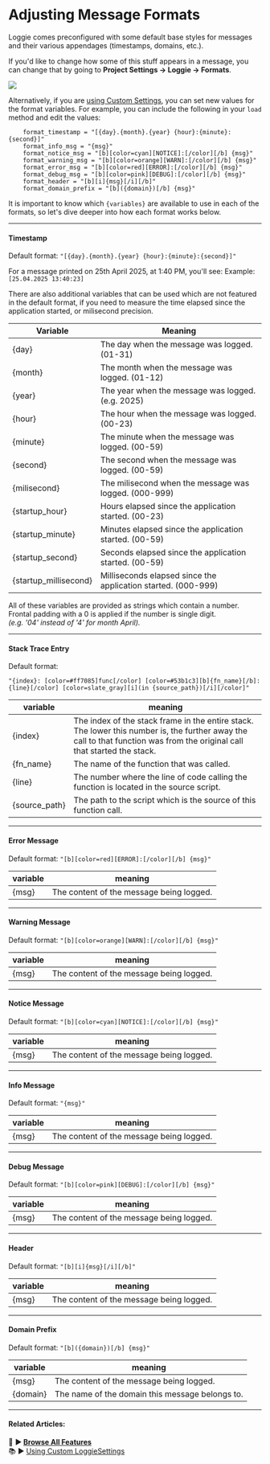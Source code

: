 # Adjusting Message Formats

Loggie comes preconfigured with some default base styles for messages and their various appendages (timestamps, domains, etc.).

If you'd like to change how some of this stuff appears in a message, you can change that by going to **Project Settings -> Loggie -> Formats**.

![](../../assets/screenshots/formats.png)

Alternatively, if you are [using Custom Settings](CUSTOM_SETTINGS.md), you can set new values for the format variables.
For example, you can include the following in your `load` method and edit the values:

```
	format_timestamp = "[{day}.{month}.{year} {hour}:{minute}:{second}]"
	format_info_msg = "{msg}"
	format_notice_msg = "[b][color=cyan][NOTICE]:[/color][/b] {msg}"
	format_warning_msg = "[b][color=orange][WARN]:[/color][/b] {msg}"
	format_error_msg = "[b][color=red][ERROR]:[/color][/b] {msg}"
	format_debug_msg = "[b][color=pink][DEBUG]:[/color][/b] {msg}"
	format_header = "[b][i]{msg}[/i][/b]"
	format_domain_prefix = "[b]({domain})[/b] {msg}"
```

It is important to know which `{variables}` are available to use in each of the formats, so let's dive deeper into how each format works below.

---
#### Timestamp

Default format: `"[{day}.{month}.{year} {hour}:{minute}:{second}]"`

For a message printed on 25th April 2025, at 1:40 PM, you'll see:
Example: `[25.04.2025 13:40:23]`

There are also additional variables that can be used which are not featured in the default format, if you need to measure the time elapsed since the application started, or milisecond precision.

| Variable | Meaning |
| -------- | ------- |
| {day} | The day when the message was logged. (01-31) |
| {month} | The month when the message was logged. (01-12) |
| {year} | The year when the message was logged. (e.g. 2025) |
| {hour} | The hour when the message was logged. (00-23) |
| {minute} | The minute when the message was logged. (00-59) |
| {second} | The second when the message was logged. (00-59) |
| {milisecond} | The milisecond when the message was logged. (000-999) |
| {startup_hour} | Hours elapsed since the application started. (00-23) |
| {startup_minute} | Minutes elapsed since the application started. (00-59) |
| {startup_second} | Seconds elapsed since the application started. (00-59) |
| {startup_millisecond} | Milliseconds elapsed since the application started. (000-999) |

All of these variables are provided as strings which contain a number.  
Frontal padding with a 0 is applied if the number is single digit.  
*(e.g. '04' instead of '4' for month April).*

---
#### Stack Trace Entry

Default format:
```gdscript
"{index}: [color=#ff7085]func[/color] [color=#53b1c3][b]{fn_name}[/b]:{line}[/color] [color=slate_gray][i](in {source_path})[/i][/color]"
```

| variable      | meaning                                                                                                                                                                       |
| ------------- | ----------------------------------------------------------------------------------------------------------------------------------------------------------------------------- |
| {index}       | The index of the stack frame in the entire stack. <br>The lower this number is, the further away the call to that function was from the original call that started the stack. |
| {fn_name}     | The name of the function that was called.                                                                                                                                     |
| {line}        | The number where the line of code calling the function is located in the source script.                                                                                       |
| {source_path} | The path to the script which is the source of this function call.                                                                                                             |

---

#### Error Message

Default format: `"[b][color=red][ERROR]:[/color][/b] {msg}"`

| variable | meaning                                  |
| -------- | ---------------------------------------- |
| {msg}    | The content of the message being logged. |

---
#### Warning Message

Default format: `"[b][color=orange][WARN]:[/color][/b] {msg}"`

| variable | meaning                                  |
| -------- | ---------------------------------------- |
| {msg}    | The content of the message being logged. |

---
#### Notice Message

Default format: `"[b][color=cyan][NOTICE]:[/color][/b] {msg}"`

| variable | meaning                                  |
| -------- | ---------------------------------------- |
| {msg}    | The content of the message being logged. |

---
#### Info Message

Default format: `"{msg}"`

| variable | meaning                                  |
| -------- | ---------------------------------------- |
| {msg}    | The content of the message being logged. |

---
#### Debug Message

Default format: `"[b][color=pink][DEBUG]:[/color][/b] {msg}"`

| variable | meaning                                  |
| -------- | ---------------------------------------- |
| {msg}    | The content of the message being logged. |

---
#### Header

Default format: `"[b][i]{msg}[/i][/b]"`

| variable | meaning                                  |
| -------- | ---------------------------------------- |
| {msg}    | The content of the message being logged. |

---
#### Domain Prefix

Default format: `"[b]({domain})[/b] {msg}"`

| variable | meaning                                         |
| -------- | ----------------------------------------------- |
| {msg}    | The content of the message being logged.        |
| {domain} | The name of the domain this message belongs to. |

---
#### Related Articles:
👀 **► [Browse All Features](../ALL_FEATURES.md)**  
📚 ► [Using Custom LoggieSettings](CUSTOM_SETTINGS.md)